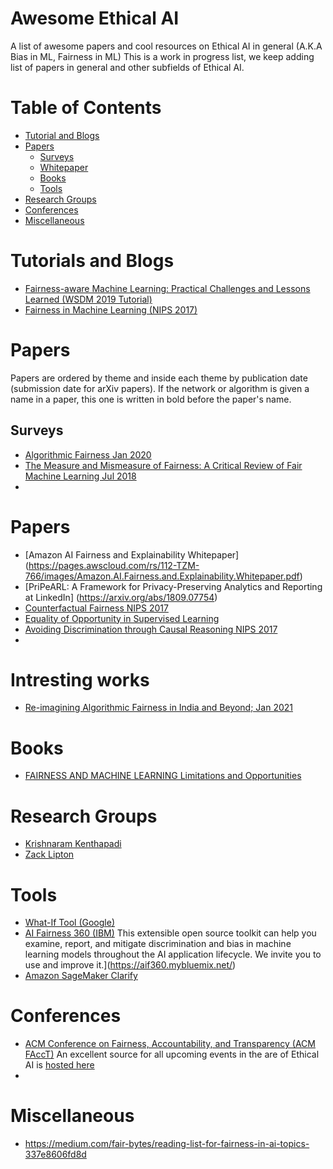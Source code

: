 # Awesome Ethical AI
A list of awesome papers and cool resources on Ethical AI in general (A.K.A Bias in ML, Fairness in ML)
This is a work in progress list, we keep adding list of papers in general and other subfields of Ethical AI.

# Table of Contents

* [Tutorial and Blogs](#tutorials-and-blogs)
* [Papers](#papers)
  * [Surveys](#surveys)
  * [Whitepaper](#whitepaper)
  * [Books](#books)
  * [Tools](#tools)
* [Research Groups](#research-groups)
* [Conferences](#conferences)
* [Miscellaneous](#miscellaneous)
   

# Tutorials and Blogs 
* [Fairness-aware Machine Learning: Practical Challenges and Lessons Learned (WSDM 2019 Tutorial)](https://www.slideshare.net/KrishnaramKenthapadi/fairnessaware-machine-learning-practical-challenges-and-lessons-learned-wsdm-2019-tutorial)
* [Fairness in Machine Learning (NIPS 2017)](https://mrtz.org/nips17/#/)
# Papers

Papers are ordered by theme and inside each theme by publication date (submission date for arXiv papers). If the network or algorithm is given a name in a paper, this one is written in bold before the paper's name.

## Surveys
* [Algorithmic Fairness Jan 2020](https://arxiv.org/pdf/2001.09784.pdf)
* [The Measure and Mismeasure of Fairness: A Critical Review of Fair Machine Learning Jul 2018](https://arxiv.org/abs/1808.00023)
* 

# Papers
* [Amazon AI Fairness and Explainability Whitepaper] (https://pages.awscloud.com/rs/112-TZM-766/images/Amazon.AI.Fairness.and.Explainability.Whitepaper.pdf)
* [PriPeARL: A Framework for Privacy-Preserving Analytics and Reporting at LinkedIn] (https://arxiv.org/abs/1809.07754)
* [Counterfactual Fairness NIPS 2017](https://arxiv.org/pdf/1703.06856.pdf)
* [Equality of Opportunity in Supervised Learning](https://arxiv.org/pdf/1610.02413.pdf)
* [Avoiding Discrimination through Causal Reasoning NIPS 2017](https://arxiv.org/abs/1706.02744)
* 

# Intresting works
* [Re-imagining Algorithmic Fairness in India and Beyond; Jan 2021](https://arxiv.org/pdf/2101.09995.pdf)

# Books
* [FAIRNESS AND MACHINE LEARNING Limitations and Opportunities](https://fairmlbook.org/pdf/fairmlbook.pdf)

# Research Groups
* [Krishnaram Kenthapadi](http://www-cs-students.stanford.edu/~kngk/)
* [Zack Lipton](http://zacklipton.com/presentations/)
# Tools
* [What-If Tool (Google)](https://pair-code.github.io/what-if-tool/)
* [AI Fairness 360 (IBM)](https://aif360.mybluemix.net/) 
 This extensible open source toolkit can help you examine, report, and mitigate discrimination and bias in machine learning models throughout the AI application lifecycle. We invite you to use and improve it.](https://aif360.mybluemix.net/)
* [Amazon SageMaker Clarify](https://aws.amazon.com/sagemaker/clarify/)

# Conferences
* [ACM Conference on Fairness, Accountability, and Transparency (ACM FAccT)](https://facctconference.org/)
  An excellent source for all upcoming events in the are of Ethical AI is [hosted here](https://facctconference.org/network/) 
 *
# Miscellaneous
* https://medium.com/fair-bytes/reading-list-for-fairness-in-ai-topics-337e8606fd8d
